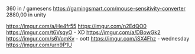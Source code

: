 360 in / gamesens https://gamingsmart.com/mouse-sensitivity-converter
2880,00 in unity






























https://imgur.com/a/He4fr55
https://imgur.com/n2EdQO0
https://imgur.com/t6VsqyO - XD
https://imgur.com/a/DBowGk2
https://imgur.com/s6VomKv - oott
https://imgur.com/iSX4Fhz - wednesday
https://imgur.com/urn9P1U
